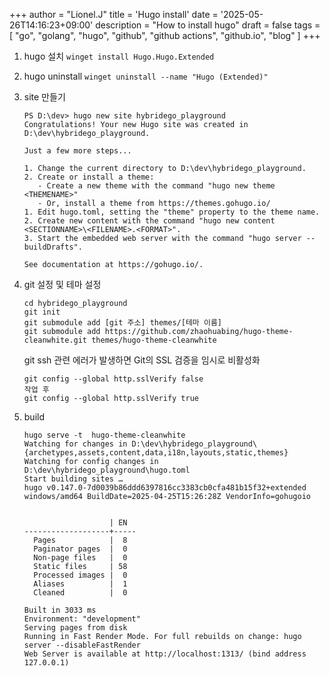 +++
author = "Lionel.J"
title = 'Hugo install'
date = '2025-05-26T14:16:23+09:00'
description = "How to install hugo"
draft = false
tags = [
    "go", "golang", "hugo", "github", "github actions", "github.io", "blog"
]
+++

1. hugo 설치
   `winget install Hugo.Hugo.Extended`
2. hugo uninstall
   `winget uninstall --name "Hugo (Extended)"`
   
3. site 만들기
	```
	PS D:\dev> hugo new site hybridego_playground
	Congratulations! Your new Hugo site was created in D:\dev\hybridego_playground.
	
	Just a few more steps...
	
	1. Change the current directory to D:\dev\hybridego_playground.
	2. Create or install a theme:
	   - Create a new theme with the command "hugo new theme <THEMENAME>"
	   - Or, install a theme from https://themes.gohugo.io/
	1. Edit hugo.toml, setting the "theme" property to the theme name.
	2. Create new content with the command "hugo new content <SECTIONNAME>\<FILENAME>.<FORMAT>".
	3. Start the embedded web server with the command "hugo server --buildDrafts".
	
	See documentation at https://gohugo.io/.
	```
4. git 설정 및 테마 설정
   ```
   cd hybridego_playground
   git init
   git submodule add [git 주소] themes/[테마 이름]
   git submodule add https://github.com/zhaohuabing/hugo-theme-cleanwhite.git themes/hugo-theme-cleanwhite
   ```
   git ssh 관련 에러가 발생하면 Git의 SSL 검증을 임시로 비활성화
   ```
   git config --global http.sslVerify false
   작업 후
   git config --global http.sslVerify true
   ```
5. build
	```
	hugo serve -t  hugo-theme-cleanwhite
	Watching for changes in D:\dev\hybridego_playground\{archetypes,assets,content,data,i18n,layouts,static,themes}
	Watching for config changes in D:\dev\hybridego_playground\hugo.toml
	Start building sites …
	hugo v0.147.0-7d0039b86ddd6397816cc3383cb0cfa481b15f32+extended windows/amd64 BuildDate=2025-04-25T15:26:28Z VendorInfo=gohugoio
	
	
	                   | EN
	-------------------+-----
	  Pages            |  8
	  Paginator pages  |  0
	  Non-page files   |  0
	  Static files     | 58
	  Processed images |  0
	  Aliases          |  1
	  Cleaned          |  0
	
	Built in 3033 ms
	Environment: "development"
	Serving pages from disk
	Running in Fast Render Mode. For full rebuilds on change: hugo server --disableFastRender
	Web Server is available at http://localhost:1313/ (bind address 127.0.0.1)
	```
